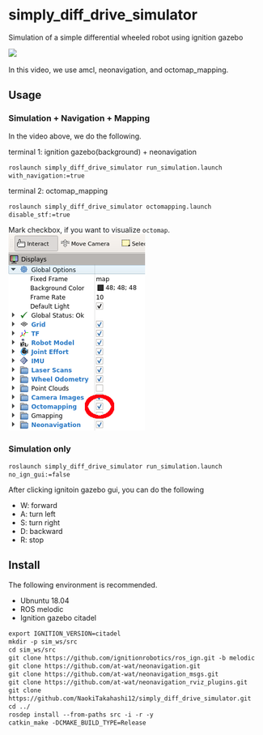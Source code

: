 # simply_diff_drive_simulator

Simulation of a simple differential wheeled robot using ignition gazebo

[![](https://img.youtube.com/vi/n9oqzNH6MQM/0.jpg)](https://www.youtube.com/watch?v=n9oqzNH6MQM)

In this video, we use amcl, neonavigation, and octomap_mapping.

## Usage

### Simulation + Navigation + Mapping

In the video above, we do the following.

terminal 1: ignition gazebo(background) + neonavigation
```Shell
roslaunch simply_diff_drive_simulator run_simulation.launch with_navigation:=true
```

terminal 2: octomap_mapping
```Shell
roslaunch simply_diff_drive_simulator octomapping.launch disable_stf:=true
```

Mark checkbox, if you want to visualize `octomap`.  
![octomap image](/image/octomap_select.png)

### Simulation only

```Shell
roslaunch simply_diff_drive_simulator run_simulation.launch no_ign_gui:=false
```

After clicking ignitoin gazebo gui, you can do the following
+ W: forward
+ A: turn left
+ S: turn right
+ D: backward
+ R: stop

## Install

The following environment is recommended.

+ Ubnuntu 18.04
+ ROS melodic
+ Ignition gazebo citadel

```Shell
export IGNITION_VERSION=citadel
mkdir -p sim_ws/src
cd sim_ws/src
git clone https://github.com/ignitionrobotics/ros_ign.git -b melodic
git clone https://github.com/at-wat/neonavigation.git
git clone https://github.com/at-wat/neonavigation_msgs.git
git clone https://github.com/at-wat/neonavigation_rviz_plugins.git
git clone https://github.com/NaokiTakahashi12/simply_diff_drive_simulator.git
cd ../
rosdep install --from-paths src -i -r -y
catkin_make -DCMAKE_BUILD_TYPE=Release
```
